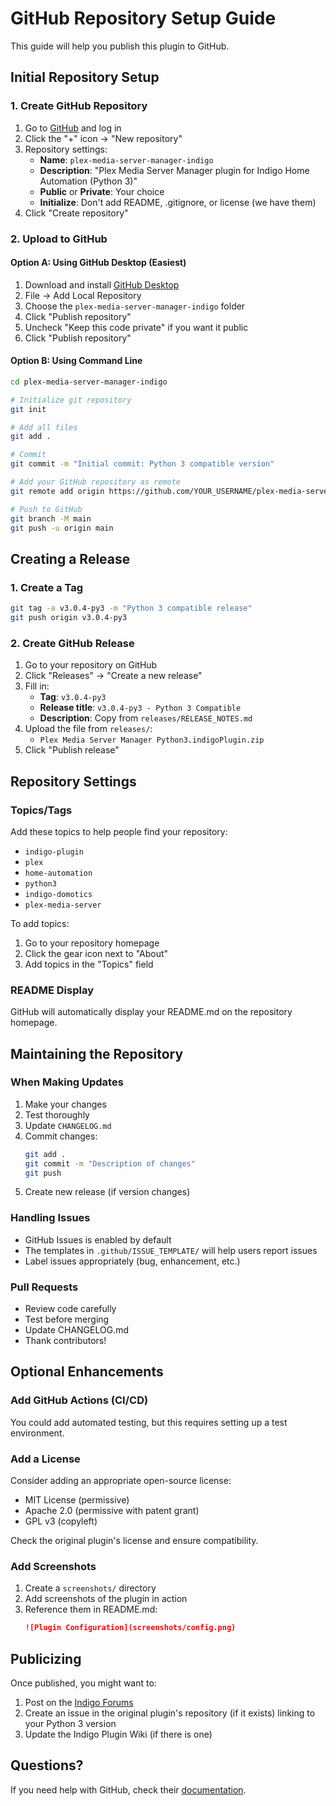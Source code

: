 # GitHub Repository Setup Guide

This guide will help you publish this plugin to GitHub.

## Initial Repository Setup

### 1. Create GitHub Repository

1. Go to [GitHub](https://github.com) and log in
2. Click the "+" icon → "New repository"
3. Repository settings:
   - **Name**: `plex-media-server-manager-indigo`
   - **Description**: "Plex Media Server Manager plugin for Indigo Home Automation (Python 3)"
   - **Public** or **Private**: Your choice
   - **Initialize**: Don't add README, .gitignore, or license (we have them)
4. Click "Create repository"

### 2. Upload to GitHub

#### Option A: Using GitHub Desktop (Easiest)
1. Download and install [GitHub Desktop](https://desktop.github.com/)
2. File → Add Local Repository
3. Choose the `plex-media-server-manager-indigo` folder
4. Click "Publish repository"
5. Uncheck "Keep this code private" if you want it public
6. Click "Publish repository"

#### Option B: Using Command Line
```bash
cd plex-media-server-manager-indigo

# Initialize git repository
git init

# Add all files
git add .

# Commit
git commit -m "Initial commit: Python 3 compatible version"

# Add your GitHub repository as remote
git remote add origin https://github.com/YOUR_USERNAME/plex-media-server-manager-indigo.git

# Push to GitHub
git branch -M main
git push -u origin main
```

## Creating a Release

### 1. Create a Tag
```bash
git tag -a v3.0.4-py3 -m "Python 3 compatible release"
git push origin v3.0.4-py3
```

### 2. Create GitHub Release
1. Go to your repository on GitHub
2. Click "Releases" → "Create a new release"
3. Fill in:
   - **Tag**: `v3.0.4-py3`
   - **Release title**: `v3.0.4-py3 - Python 3 Compatible`
   - **Description**: Copy from `releases/RELEASE_NOTES.md`
4. Upload the file from `releases/`:
   - `Plex Media Server Manager Python3.indigoPlugin.zip`
5. Click "Publish release"

## Repository Settings

### Topics/Tags
Add these topics to help people find your repository:
- `indigo-plugin`
- `plex`
- `home-automation`
- `python3`
- `indigo-domotics`
- `plex-media-server`

To add topics:
1. Go to your repository homepage
2. Click the gear icon next to "About"
3. Add topics in the "Topics" field

### README Display
GitHub will automatically display your README.md on the repository homepage.

## Maintaining the Repository

### When Making Updates
1. Make your changes
2. Test thoroughly
3. Update `CHANGELOG.md`
4. Commit changes:
   ```bash
   git add .
   git commit -m "Description of changes"
   git push
   ```
5. Create new release (if version changes)

### Handling Issues
- GitHub Issues is enabled by default
- The templates in `.github/ISSUE_TEMPLATE/` will help users report issues
- Label issues appropriately (bug, enhancement, etc.)

### Pull Requests
- Review code carefully
- Test before merging
- Update CHANGELOG.md
- Thank contributors!

## Optional Enhancements

### Add GitHub Actions (CI/CD)
You could add automated testing, but this requires setting up a test environment.

### Add a License
Consider adding an appropriate open-source license:
- MIT License (permissive)
- Apache 2.0 (permissive with patent grant)
- GPL v3 (copyleft)

Check the original plugin's license and ensure compatibility.

### Add Screenshots
1. Create a `screenshots/` directory
2. Add screenshots of the plugin in action
3. Reference them in README.md:
   ```markdown
   ![Plugin Configuration](screenshots/config.png)
   ```

## Publicizing

Once published, you might want to:
1. Post on the [Indigo Forums](http://forums.indigodomo.com/)
2. Create an issue in the original plugin's repository (if it exists) linking to your Python 3 version
3. Update the Indigo Plugin Wiki (if there is one)

## Questions?

If you need help with GitHub, check their [documentation](https://docs.github.com/).
